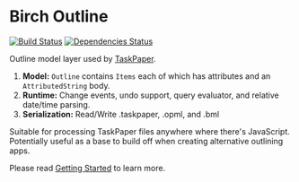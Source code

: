 # Birch Outline

[![Build Status](https://travis-ci.org/jessegrosjean/birch-outline.svg?branch=master)](https://travis-ci.org/jessegrosjean/birch-outline) [![Dependencies Status](https://david-dm.org/jessegrosjean/birch-outline.svg)](https://david-dm.org/jessegrosjean/birch-outline.svg)

Outline model layer used by [TaskPaper](https://www.taskpaper.com).

1. **Model:** `Outline` contains `Items` each of which has attributes and an `AttributedString` body.
2. **Runtime:** Change events, undo support, query evaluator, and relative date/time parsing.
3. **Serialization:** Read/Write .taskpaper, .opml, and .bml

Suitable for processing TaskPaper files anywhere where there's JavaScript. Potentially useful as a base to build off when creating alternative outlining apps.

Please read [Getting Started](./doc/getting-started.md) to learn more.
